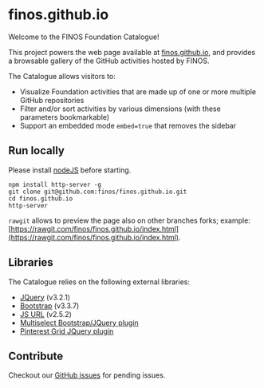 # finos.github.io
Welcome to the FINOS Foundation Catalogue!

This project powers the web page available at [finos.github.io](https://finos.github.io/), and provides a browsable gallery of the GitHub activities hosted by FINOS.

The Catalogue allows visitors to:
- Visualize Foundation activities that are made up of one or more multiple GitHub repositories
- Filter and/or sort activities by various dimensions (with these parameters bookmarkable)
- Support an embedded mode `embed=true` that removes the sidebar

## Run locally
Please install [nodeJS](https://nodejs.org/en/) before starting.
```
npm install http-server -g
git clone git@github.com:finos/finos.github.io.git
cd finos.github.io
http-server
```

`rawgit` allows to preview the page also on other branches forks; example: [https://rawgit.com/finos/finos.github.io/index.html](https://rawgit.com/finos/finos.github.io/index.html).

## Libraries
The Catalogue relies on the following external libraries:
- [JQuery](https://jquery.com/) (v3.2.1)
- [Bootstrap](https://getbootstrap.com) (v3.3.7)
- [JS URL](https://github.com/davidstutz/bootstrap-multiselect) (v2.5.2)
- [Multiselect Bootstrap/JQuery plugin](https://github.com/davidstutz/bootstrap-multiselect)
- [Pinterest Grid JQuery plugin](https://www.jqueryscript.net/layout/Simple-jQuery-Plugin-To-Create-Pinterest-Style-Grid-Layout-Pinterest-Grid.html)

## Contribute
Checkout our [GitHub issues](https://github.com/finos/finos.github.io/issues) for pending issues.
